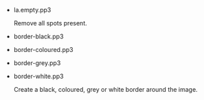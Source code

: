
- la.empty.pp3

  Remove all spots present.

- border-black.pp3
- border-coloured.pp3
- border-grey.pp3
- border-white.pp3

  Create a black, coloured, grey or white border around the image.

